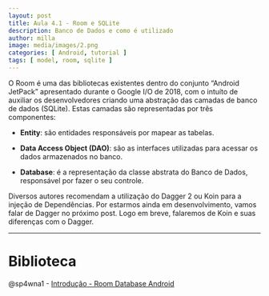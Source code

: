 ```yaml
---
layout: post
title: Aula 4.1 - Room e SQLite
description: Banco de Dados e como é utilizado
author: milla
image: media/images/2.png
categories: [ Android, tutorial ]
tags: [ model, room, sqlite ]
---
```


O Room é uma das bibliotecas existentes dentro do conjunto “Android JetPack” apresentado durante o Google I/O de 2018, com o intuíto de auxiliar os desenvolvedores criando uma abstração das camadas de banco de dados (SQLite). Estas camadas são representadas por três componentes:
- **Entity**: são entidades responsáveis por mapear as tabelas.
<script src="https://gist.github.com/sp4wna1/dffda7d32b5f6058426661847b0348b9.js"></script>
- **Data Access Object (DAO)**: são as interfaces utilizadas para acessar os dados armazenados no banco.
<script src="https://gist.github.com/sp4wna1/04f04cff6a1030f6c3617a365de0cd56.js"></script>
- **Database**: é a representação da classe abstrata do Banco de Dados, responsável por fazer o seu controle.
<script src="https://gist.github.com/sp4wna1/9b25320c74d5b8a31493f6e0ceca0628.js"></script>

Diversos autores recomendam a utilização do Dagger 2 ou Koin para a injeção de Dependências. Por estarmos ainda em desenvolvimento, vamos falar de Dagger no próximo post. Logo em breve, falaremos de Koin e suas diferenças com o Dagger.

---
# Biblioteca
@sp4wna1 - [Introdução - Room Database Android](https://medium.com/android-dev-br/utilizando-room-database-no-android-fd76c2e6ccee)